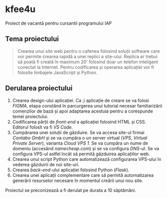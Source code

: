 # kfee4u

Proiect de vacantă pentru cursantii programului IAP

## Tema proiectului

> Crearea unui site web pentru o cafenea folosind soluții software care vor permite crearea rapidă a unei replici a site-ului. Replica ar trebui să poată fi creată în maximum 20' folosind doar un telefon inteligent conectat la Internet.
> Pentru codificarea și operarea aplicației vor fi folosite limbajele JavaScript și Python.

## Derularea proiectului

1. Crearea design-ului aplicației. Ca ;i aplicație de creare se va folosi _FIGMA_, etapa constând în parcurgerea unui tutorial necesar familiarizării comenzilor de bază și apoi adaptarea acestuia pentru a corespunde temei proiectului.
2. Codificarea părții de _front-end_ a aplicației folosind HTML și CSS. Editorul folosit va fi _VS Code_.
3. Cumpărarea unei soluții de găzduire. Se va accesa site-ul firmai _Contabo GmbH_ și se va cumpăra o un server virtual (_VPS_, _Virtual Private Server_), varianta _Cloud VPS 1_. Se va cumpăra un nume de domeniu (accesând _namecheap.com_) și se va configura _DNS_-ul. Se va configura VPS-ul astfel încât să permită găzduirea aplicațiilor web.
4. Crearea unui script Python care automatizează configurarea VPS-ului în vederea găzduirii de noi site-uri.
5. Crearea _back-end_-ului aplicației folosind Python (_Flask_).
6. Crearea unei aplicații complementare care să permită automatizarea generării resurselor necesare în momentul creării unui nou site.

Proiectul se preconizează a fi derulat pe durata a 10 săptămâni.
